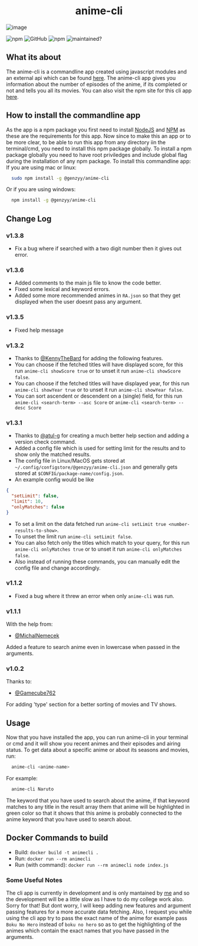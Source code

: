 <div align="center">
  <h1>anime-cli</h1>
 </div>
 
![image](./assets/anime-cli.png)

![npm](https://img.shields.io/npm/v/@genzyy/anime-cli?color=pink&style=for-the-badge)
![GitHub](https://img.shields.io/github/license/genzyy/anime-cli?style=for-the-badge)
![npm](https://img.shields.io/npm/dw/@genzyy/anime-cli?color=orange&style=for-the-badge)
![maintained?](https://img.shields.io/badge/maintained%3F-YES-important?style=for-the-badge)

## What its about

The anime-cli is a commandline app created using javascript modules and an external api which can be found [here](https://jikan.moe/).
The anime-cli app gives you information about the number of episodes of the anime, if its completed or not and tells you all its movies.
You can also visit the npm site for this cli app [here](https://www.npmjs.com/package/@genzyy/anime-cli).

## How to install the commandline app

As the app is a npm package you first need to install [NodeJS](https://nodejs.org/en/) and [NPM](https://www.npmjs.com/get-npm) as these are the requirements for this app.
Now since to make this an app or to be more clear, to be able to run this app from any directory iin the terminal/cmd, you need to install this npm package globally.
To install a npm package globally you need to have root priviledges and include global flag during the installation of any npm package.
To install this commandline app:
<br>
If you are using mac or linux:

```bash
  sudo npm install -g @genzyy/anime-cli
```

Or if you are using windows:

```bash
  npm install -g @genzyy/anime-cli
```

## Change Log

### v1.3.8

- Fix a bug where if searched with a two digit number then it gives out error.

### v1.3.6

- Added comments to the main js file to know the code better.
- Fixed some lexical and keyword errors.
- Added some more recommended animes in `RA.json` so that they get displayed when the user doesnt pass any argument.

### v1.3.5

- Fixed help message

### v1.3.2

- Thanks to [@KennyTheBard](https://github.com/KennyTheBard) for adding the following features.
- You can choose if the fetched titles will have displayed score, for this run `anime-cli showScore true` or to unset it run `anime-cli showScore false`.
- You can choose if the fetched titles will have displayed year, for this run `anime-cli showYear true` or to unset it run `anime-cli showYear false`.
- You can sort ascendent or descendent on a (single) field, for this run `anime-cli <search-term> --asc Score` or `anime-cli <search-term> --desc Score`

### v1.3.1

- Thanks to [@atul-g](https://github.com/atul-g) for creating a much better help section and adding a version check command.
- Added a config file which is used for setting limit for the results and to show only the matched results.
- The config file in Linux/MacOS gets stored at `~/.config/configstore/@genzyy/anime-cli.json` and generally gets stored at `$CONFIG/package-name/config.json`.
- An example config would be like

```json
{
  "setLimit": false,
  "limit": 10,
  "onlyMatches": false
}
```

- To set a limit on the data fetched run `anime-cli setLimit true <number-results-to-show>`.
- To unset the limit run `anime-cli setLimit false`.
- You can also fetch only the titles which match to your query, for this run `anime-cli onlyMatches true` or to unset it run `anime-cli onlyMatches false`.
- Also instead of running these commands, you can manually edit the config file and change accordingly.

### v1.1.2

- Fixed a bug where it threw an error when only `anime-cli` was run.

### v1.1.1

With the help from:

- [@MichalNemecek](https://github.com/MichalNemecek)

Added a feature to search anime even in lowercase when passed in the arguments.

### v1.0.2

Thanks to:

- [@Gamecube762](https://github.com/Gamecube762)

For adding 'type' section for a better sorting of movies and TV shows.

## Usage

Now that you have installed the app, you can run anime-cli in your terminal or cmd and it will show you recent animes and their episodes and airing status.
To get data about a specific anime or about its seasons and movies, run:

```bash
  anime-cli <anime-name>
```

For example:

```bash
  anime-cli Naruto
```

The keyword that you have used to search about the anime, if that keyword matches to any title in the result array them that anime will be highlighted in green color so that it shows that this anime is probably connected to the anime keyword that you have used to search about.

## Docker Commands to build

- Build: `docker build -t animecli .`
- Run: `docker run --rm animecli`
- Run (with command): `docker run --rm animecli node index.js`

### Some Useful Notes

The cli app is currently in development and is only mantained by [me](https://github.com/genzyy) and so the development will be a little slow as I have to do my college work also.
Sorry for that!
But dont worry, I will keep adding new features and argument passing features for a more accurate data fetching.
Also, I request you while using the cli app try to pass the exact name of the anime for example pass `Boku No Hero` instead of `boku no hero` so as to get the highlighting of the animes which contain the exact names that you have passed in the arguments.
